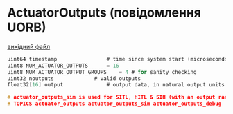 # ActuatorOutputs (повідомлення UORB)



[вихідний файл](https://github.com/PX4/PX4-Autopilot/blob/main/msg/ActuatorOutputs.msg)

```c
uint64 timestamp                # time since system start (microseconds)
uint8 NUM_ACTUATOR_OUTPUTS      = 16
uint8 NUM_ACTUATOR_OUTPUT_GROUPS    = 4 # for sanity checking
uint32 noutputs             # valid outputs
float32[16] output              # output data, in natural output units

# actuator_outputs_sim is used for SITL, HITL & SIH (with an output range of [-1, 1])
# TOPICS actuator_outputs actuator_outputs_sim actuator_outputs_debug

```
